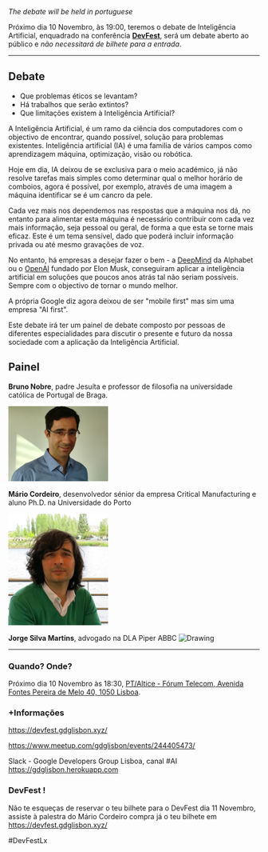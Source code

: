 *The debate will be held in portuguese*


Próximo dia 10 Novembro, às 19:00, teremos o debate de Inteligência Artificial, enquadrado na conferência **[DevFest](https://devfest.gdglisbon.xyz/)**, será um debate aberto ao público e *não necessitará de bilhete para a entrada*.

---
## **Debate**

* Que problemas éticos se levantam?
* Há trabalhos que serão extintos?
* Que limitações existem à Inteligência Artificial?

A Inteligência Artificial, é um ramo da ciência dos computadores com o objectivo de encontrar, quando possível, solução para problemas existentes. Inteligência artificial (IA) é uma familia de vários campos como aprendizagem máquina, optimização, visão ou robótica.

Hoje em dia, IA deixou de se exclusiva para o meio académico, já não resolve tarefas mais simples como determinar qual o melhor horário de comboios, agora é possível, por exemplo, através de uma imagem a máquina identificar se é um cancro da pele.

Cada vez mais nos dependemos nas respostas que a máquina nos dá, no entanto para alimentar esta máquina é necessário contribuir com cada vez mais informação, seja pessoal ou geral, de forma a que esta se torne mais eficaz. Este é um tema sensível, dado que poderá incluir informação privada ou até mesmo gravações de voz.

No entanto, há empresas a desejar fazer o bem - a [DeepMind](https://deepmind.com/) da Alphabet ou o [OpenAI](https://openai.com/) fundado por Elon Musk,  conseguiram aplicar a inteligência artificial em soluções que poucos anos atrás tal não seriam possíveis. Sempre com o objectivo de tornar o mundo melhor. 

A própria Google diz agora deixou de ser "mobile first" mas sim uma empresa "AI first".

Este debate irá ter um painel de debate composto por pessoas de diferentes especialidades para discutir o presente e futuro da nossa sociedade com a aplicação da Inteligência Artificial.


## **Painel**
**Bruno Nobre**, padre Jesuíta e professor de filosofia na universidade católica de Portugal de Braga.

<img src="../../images/people/bruno_nobre.jpg" alt="Drawing" style="width: 200px;"/>

**Mário Cordeiro**, desenvolvedor sénior da empresa Critical Manufacturing e aluno Ph.D. na Universidade do Porto

<img src="../../images/people/mario_cordeiro.jpg" alt="Drawing" style="width: 200px;"/>

**Jorge Silva Martins**, advogado na DLA Piper ABBC
<img src="../../images/people/jorge_martins.jpg" alt="Drawing" style="width: 200px;"/>

---

### **Quando? Onde?**
Próximo dia 10 Novembro às 18:30, [PT/Altice - Fórum Telecom, Avenida Fontes Pereira de Melo 40, 1050 Lisboa](https://www.google.com/maps/search/?api=1&query=Avenida+Fontes+Pereira+de+Melo%2C+40%2C+Lisbon%2C+Lisbon%2C+pt).



### **+Informações**
https://devfest.gdglisbon.xyz/


https://www.meetup.com/gdglisbon/events/244405473/


Slack -  Google Developers Group Lisboa, canal #AI
https://gdglisbon.herokuapp.com

### **DevFest !**

Não te esqueças de reservar o teu bilhete para o DevFest dia 11 Novembro, assiste à palestra do Mário Cordeiro compra já o teu bilhete em https://devfest.gdglisbon.xyz/

#DevFestLx
